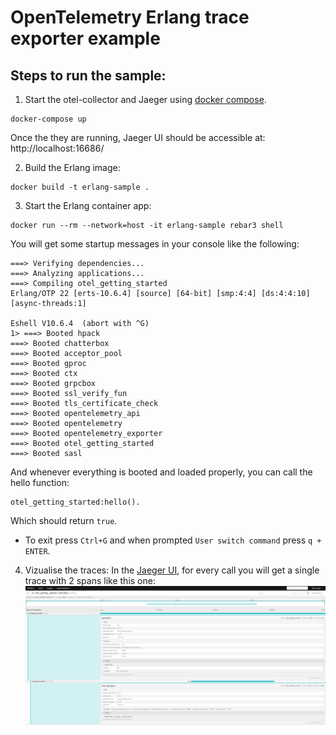 # OpenTelemetry Erlang trace exporter example

## Steps to run the sample:
1. Start the otel-collector and Jaeger using [docker compose](https://docs.docker.com/compose/install/).
```shell
docker-compose up
```   

Once the they are running, Jaeger UI should be accessible at: http://localhost:16686/

2. Build the Erlang image:
``` shell
docker build -t erlang-sample .
```

3. Start the Erlang container app:
``` shell
docker run --rm --network=host -it erlang-sample rebar3 shell
```

You will get some startup messages in your console like the following:
```shell
===> Verifying dependencies...
===> Analyzing applications...
===> Compiling otel_getting_started
Erlang/OTP 22 [erts-10.6.4] [source] [64-bit] [smp:4:4] [ds:4:4:10] [async-threads:1]

Eshell V10.6.4  (abort with ^G)
1> ===> Booted hpack
===> Booted chatterbox
===> Booted acceptor_pool
===> Booted gproc
===> Booted ctx
===> Booted grpcbox
===> Booted ssl_verify_fun
===> Booted tls_certificate_check
===> Booted opentelemetry_api
===> Booted opentelemetry
===> Booted opentelemetry_exporter
===> Booted otel_getting_started
===> Booted sasl
```

And whenever everything is booted and loaded properly, you can call the hello function:
```shell
otel_getting_started:hello().
```
Which should return `true`.

- To exit press `Ctrl+G` and when prompted `User switch command` press `q + ENTER`.

4. Vizualise the traces:
In the [Jaeger UI](http://localhost:16686/), for every call you will get a single trace with 2 spans like this one:
![Jaeger_screenshot](./imgs/jaeger_screenshot.png)